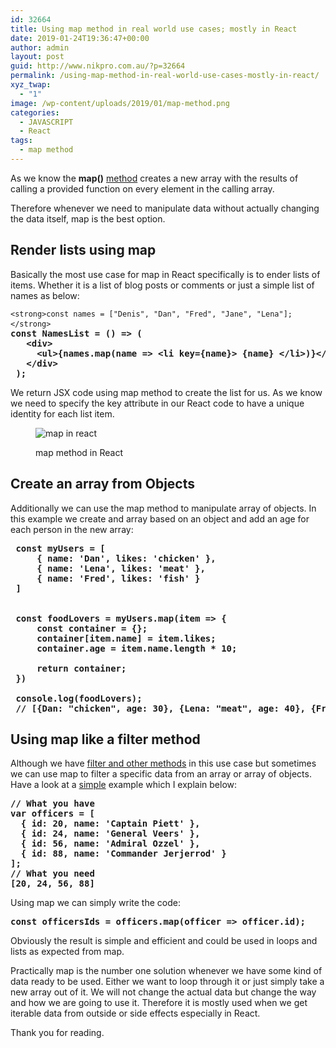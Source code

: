 ```yaml
---
id: 32664
title: Using map method in real world use cases; mostly in React
date: 2019-01-24T19:36:47+00:00
author: admin
layout: post
guid: http://www.nikpro.com.au/?p=32664
permalink: /using-map-method-in-real-world-use-cases-mostly-in-react/
xyz_twap:
  - "1"
image: /wp-content/uploads/2019/01/map-method.png
categories:
  - JAVASCRIPT
  - React
tags:
  - map method
---
```


As we know the&nbsp;**map()**&nbsp;[method](http://www.nikpro.com.au/using-map-method-in-react-components-with-examples-explained/) creates a new array with the results of calling a provided function on every element in the calling array.

Therefore whenever we need to manipulate data without actually changing the data itself, map is the best option.

## Render lists using map

Basically the most use case for map in React specifically is to ender lists of items. Whether it is a list of blog posts or comments or just a simple list of names as below:

<pre class="wp-block-preformatted"><code>&lt;strong>const names = ["Denis", "Dan", "Fred", "Jane", "Lena"];&lt;/strong></code><strong><br />const NamesList = () =&gt; (<br /> &nbsp; &lt;div&gt;<br /> &nbsp; &nbsp; &lt;ul&gt;{names.map(name =&gt; &lt;li key={name}&gt; {name} &lt;/li&gt;)}&lt;/ul&gt;<br /> &nbsp; &lt;/div&gt;<br /> ); <br /></strong></pre>

We return JSX code using map method to create the list for us. As we know we need to specify the key attribute in our React code to have a unique identity for each list item.<figure class="wp-block-image">

<img src="http://www.nikpro.com.au/wp-content/uploads/2019/01/map-in-react-1024x576.png" alt="map in react" class="wp-image-32666" srcset="http://testgatsby.local/wp-content/uploads/2019/01/map-in-react-1024x576.png 1024w, http://testgatsby.local/wp-content/uploads/2019/01/map-in-react-300x169.png 300w, http://testgatsby.local/wp-content/uploads/2019/01/map-in-react-768x432.png 768w, http://testgatsby.local/wp-content/uploads/2019/01/map-in-react.png 1140w" sizes="(max-width: 1024px) 100vw, 1024px" /> <figcaption>map method in React</figcaption></figure>

## Create an array from Objects

Additionally we can use the map method to manipulate array of objects. In this example we create and array based on an object and add an age for each person in the new array:

<pre class="wp-block-preformatted"><strong> const myUsers = [<br /> &nbsp; &nbsp; { name: 'Dan', likes: 'chicken' },<br /> &nbsp; &nbsp; { name: 'Lena', likes: 'meat' },<br /> &nbsp; &nbsp; { name: 'Fred', likes: 'fish' }<br /> ]<br /> <br /><br /> const foodLovers = myUsers.map(item =&gt; {<br /> &nbsp; &nbsp; const container = {};<br /> &nbsp; &nbsp; container[item.name] = item.likes;<br /> &nbsp; &nbsp; container.age = item.name.length * 10;<br /> <br /> &nbsp; &nbsp; return container;<br /> })<br /> <br /> console.log(foodLovers);<br /> // [{Dan: "chicken", age: 30}, {Lena: "meat", age: 40}, {Fred: "fish", age: 40}] </strong></pre>

## Using map like a filter method

Although we have [filter and other methods](http://www.nikpro.com.au/practice-with-map-filter-and-sort-methods-in-javascript-the-es6-way/) in this use case but sometimes we can use map to filter a specific data from an array or array of objects. Have a look at a <a rel="noreferrer noopener" aria-label="this (opens in a new tab)" href="https://medium.com/poka-techblog/simplify-your-javascript-use-map-reduce-and-filter-bd02c593cc2d" target="_blank">simple</a> example which I explain below:

<pre class="wp-block-preformatted"><strong>// What you have<br />var officers = [<br />  { id: 20, name: 'Captain Piett' },<br />  { id: 24, name: 'General Veers' },<br />  { id: 56, name: 'Admiral Ozzel' },<br />  { id: 88, name: 'Commander Jerjerrod' }<br />];<br />// What you need<br />[20, 24, 56, 88]</strong></pre>

Using map we can simply write the code:

<pre class="wp-block-preformatted"><strong>const officersIds = officers.map(officer =&gt; officer.id);</strong></pre>

Obviously the result is simple and efficient and could be used in loops and lists as expected from map.

Practically map is the number one solution whenever we have some kind of data ready to be used. Either we want to loop through it or just simply take a new array out of it. We will not change the actual data but change the way and how we are going to use it. Therefore it is mostly used when we get iterable data from outside or side effects especially in React.

Thank you for reading.
